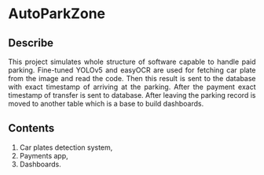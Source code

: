 # AutoParkZone

## Describe
<p style="text-align: justify">This project simulates whole structure of software capable to handle paid parking. Fine-tuned YOLOv5 and easyOCR are used for fetching car plate from the image and read the code. Then this result is sent to the database with exact timestamp of arriving at the parking. After the payment exact timestamp of transfer is sent to database. After leaving the parking record is moved to another table which is a base to build dashboards.</p>

## Contents

1. Car plates detection system,
2. Payments app,
3. Dashboards.